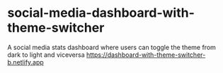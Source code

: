 # social-media-dashboard-with-theme-switcher
A social media stats dashboard where users can toggle the theme from dark to light and viceversa
https://dashboard-with-theme-switcher-b.netlify.app
